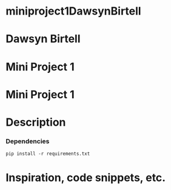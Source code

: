 # miniproject1DawsynBirtell
# Dawsyn Birtell
# Mini Project 1


# Mini Project 1

# Description

### Dependencies

```
pip install -r requirements.txt
```
# Inspiration, code snippets, etc.
